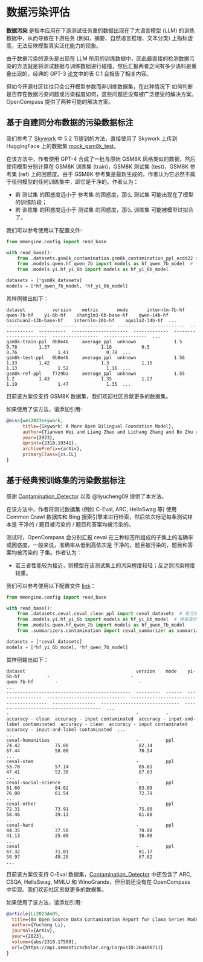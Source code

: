 # 数据污染评估

**数据污染** 是指本应用在下游测试任务重的数据出现在了大语言模型 (LLM) 的训练数据中，从而导致在下游任务 (例如，摘要、自然语言推理、文本分类) 上指标虚高，无法反映模型真实泛化能力的现象。

由于数据污染的源头是出现在 LLM 所用的训练数据中，因此最直接的检测数据污染的方法就是将测试数据与训练数据进行碰撞，然后汇报两者之间有多少语料是重叠出现的，经典的 GPT-3 [论文](https://arxiv.org/pdf/2005.14165.pdf)中的表 C.1 会报告了相关内容。

但如今开源社区往往只会公开模型参数而非训练数据集，在此种情况下 如何判断是否存在数据污染问题或污染程度如何，这些问题还没有被广泛接受的解决方案。OpenCompass 提供了两种可能的解决方案。

## 基于自建同分布数据的污染数据标注

我们参考了 [Skywork](https://arxiv.org/pdf/2310.19341.pdf) 中 5.2 节提到的方法，直接使用了 Skywork 上传到 HuggingFace 上的数据集 [mock_gsm8k_test](https://huggingface.co/datasets/Skywork/mock_gsm8k_test)。

在该方法中，作者使用 GPT-4 合成了一批与原始 GSM8K 风格类似的数据，然后使用模型分别计算在 GSM8K 训练集 (train)，GSM8K 测试集 (test)，GSM8K 参考集 (ref) 上的困惑度。由于 GSM8K 参考集是最新生成的，作者认为它必然不属于任何模型的任何训练集中，即它是干净的。作者认为：

- 若 测试集 的困惑度远小于 参考集 的困惑度，那么 测试集 可能出现在了模型的训练阶段；
- 若 训练集 的困惑度远小于 测试集 的困惑度，那么 训练集 可能被模型过拟合了。

我们可以参考使用以下配置文件:

```python
from mmengine.config import read_base

with read_base():
    from .datasets.gsm8k_contamination.gsm8k_contamination_ppl_ecdd22 import gsm8k_datasets  # 包含训练、测试、参考集
    from .models.qwen.hf_qwen_7b import models as hf_qwen_7b_model  # 待审查的模型
    from .models.yi.hf_yi_6b import models as hf_yi_6b_model

datasets = [*gsm8k_datasets]
models = [*hf_qwen_7b_model, *hf_yi_6b_model]
```

其样例输出如下：

```text
dataset          version    metric       mode       internlm-7b-hf    qwen-7b-hf    yi-6b-hf    chatglm3-6b-base-hf    qwen-14b-hf    baichuan2-13b-base-hf    internlm-20b-hf    aquila2-34b-hf  ...
---------------  ---------  -----------  -------  ----------------  ------------  ----------  ---------------------  -------------  -----------------------  -----------------  ----------------  ...
gsm8k-train-ppl  0b8e46     average_ppl  unknown              1.5           0.78        1.37                   1.16           0.5                      0.76               1.41              0.78  ...
gsm8k-test-ppl   0b8e46     average_ppl  unknown              1.56          1.33        1.42                   1.3            1.15                     1.13               1.52              1.16  ...
gsm8k-ref-ppl    f729ba     average_ppl  unknown              1.55          1.2         1.43                   1.35           1.27                     1.19               1.47              1.35  ...
```

目前该方案仅支持 GSM8K 数据集，我们欢迎社区贡献更多的数据集。

如果使用了该方法，请添加引用:

```bibtex
@misc{wei2023skywork,
      title={Skywork: A More Open Bilingual Foundation Model},
      author={Tianwen Wei and Liang Zhao and Lichang Zhang and Bo Zhu and Lijie Wang and Haihua Yang and Biye Li and Cheng Cheng and Weiwei Lü and Rui Hu and Chenxia Li and Liu Yang and Xilin Luo and Xuejie Wu and Lunan Liu and Wenjun Cheng and Peng Cheng and Jianhao Zhang and Xiaoyu Zhang and Lei Lin and Xiaokun Wang and Yutuan Ma and Chuanhai Dong and Yanqi Sun and Yifu Chen and Yongyi Peng and Xiaojuan Liang and Shuicheng Yan and Han Fang and Yahui Zhou},
      year={2023},
      eprint={2310.19341},
      archivePrefix={arXiv},
      primaryClass={cs.CL}
}
```

## 基于经典预训练集的污染数据标注

感谢 [Contamination_Detector](https://github.com/liyucheng09/Contamination_Detector) 以及 @liyucheng09 提供了本方法。

在该方法中，作者将测试数据集 (例如 C-Eval, ARC, HellaSwag 等) 使用 Common Crawl 数据库和 Bing 搜索引擎来进行检索，然后依次标记每条测试样本是 干净的 / 题目被污染的 / 题目和答案均被污染的。

测试时，OpenCompass 会分别汇报 ceval 在三种标签所组成的子集上的准确率或困惑度。一般来说，准确率从低到高依次是 干净的，题目被污染的，题目和答案均被污染的 子集。作者认为：

- 若三者性能较为接近，则模型在该测试集上的污染程度较轻；反之则污染程度较重。

我们可以参考使用以下配置文件 [link](https://github.com/open-compass/opencompass/blob/main/configs/eval_contamination.py)：

```python
from mmengine.config import read_base

with read_base():
    from .datasets.ceval.ceval_clean_ppl import ceval_datasets  # 有污染标记的 ceval 数据集
    from .models.yi.hf_yi_6b import models as hf_yi_6b_model  # 待审查的模型
    from .models.qwen.hf_qwen_7b import models as hf_qwen_7b_model
    from .summarizers.contamination import ceval_summarizer as summarizer  # 输出格式整理

datasets = [*ceval_datasets]
models = [*hf_yi_6b_model, *hf_qwen_7b_model]
```

其样例输出如下：

```text
dataset                                         version    mode    yi-6b-hf          -                              -                                        qwen-7b-hf        -                              -                                        ...
----------------------------------------------  ---------  ------  ----------------  -----------------------------  ---------------------------------------  ----------------  -----------------------------  ---------------------------------------  ...
-                                               -          -       accuracy - clean  accuracy - input contaminated  accuracy - input-and-label contaminated  accuracy - clean  accuracy - input contaminated  accuracy - input-and-label contaminated  ...
...
ceval-humanities                                -          ppl     74.42             75.00                          82.14                                    67.44             50.00                          70.54                                    ...
ceval-stem                                      -          ppl     53.70             57.14                          85.61                                    47.41             52.38                          67.63                                    ...
ceval-social-science                            -          ppl     81.60             84.62                          83.09                                    76.00             61.54                          72.79                                    ...
ceval-other                                     -          ppl     72.31             73.91                          75.00                                    58.46             39.13                          61.88                                    ...
ceval-hard                                      -          ppl     44.35             37.50                          70.00                                    41.13             25.00                          30.00                                    ...
ceval                                           -          ppl     67.32             71.01                          81.17                                    58.97             49.28                          67.82                                    ...
```

目前该方案仅支持 C-Eval 数据集，[Contamination_Detector](https://github.com/liyucheng09/Contamination_Detector) 中还包含了 ARC, CSQA, HellaSwag, MMLU 和 WinoGrande，但目前还没有在 OpenCompass 中实现。我们欢迎社区贡献更多的数据集。

如果使用了该方法，请添加引用:

```bibtex
@article{Li2023AnOS,
  title={An Open Source Data Contamination Report for Llama Series Models},
  author={Yucheng Li},
  journal={ArXiv},
  year={2023},
  volume={abs/2310.17589},
  url={https://api.semanticscholar.org/CorpusID:264490711}
}
```
